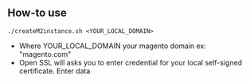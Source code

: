 ## How-to use
```
./createM2instance.sh <YOUR_LOCAL_DOMAIN>
```
- Where YOUR_LOCAL_DOMAIN your magento domain ex: "magento.com" 
- Open SSL will asks you to enter credential for your local self-signed certificate. Enter data
